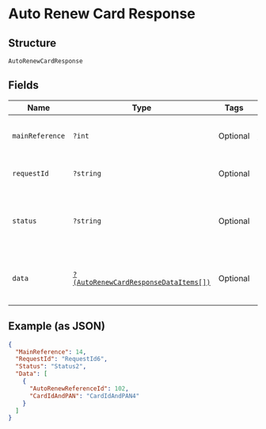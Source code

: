 
# Auto Renew Card Response

## Structure

`AutoRenewCardResponse`

## Fields

| Name | Type | Tags | Description | Getter | Setter |
|  --- | --- | --- | --- | --- | --- |
| `mainReference` | `?int` | Optional | Main reference number for tracking.<br>Example: 123455 | getMainReference(): ?int | setMainReference(?int mainReference): void |
| `requestId` | `?string` | Optional | API | getRequestId(): ?string | setRequestId(?string requestId): void |
| `status` | `?string` | Optional | Indicates overall status of the request. Allowed values: SUCCES, FAILED, PARTIAL_SUCCESS | getStatus(): ?string | setStatus(?string status): void |
| `data` | [`?(AutoRenewCardResponseDataItems[])`](../../doc/models/auto-renew-card-response-data-items.md) | Optional | List of Auto Renew reference entity. The fields of this entity are described below. | getData(): ?array | setData(?array data): void |

## Example (as JSON)

```json
{
  "MainReference": 14,
  "RequestId": "RequestId6",
  "Status": "Status2",
  "Data": [
    {
      "AutoRenewReferenceId": 102,
      "CardIdAndPAN": "CardIdAndPAN4"
    }
  ]
}
```

